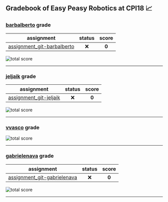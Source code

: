## Gradebook of Easy Peasy Robotics at CPI18 :chart_with_upwards_trend:

### [**barbalberto**](https://github.com/barbalberto) grade

| assignment | status | score |
|    :--:    |  :--:  | :--:  |
| [assignment_git-barbalberto](https://github.com/easy-peasy-robotics/assignment_git-barbalberto) | :x: | **0** |

![total score](https://img.shields.io/badge/total_score-0-orange.svg?style=flat-square)

---


### [**jeljaik**](https://github.com/jeljaik) grade

| assignment | status | score |
|    :--:    |  :--:  | :--:  |
| [assignment_git-jeljaik](https://github.com/easy-peasy-robotics/assignment_git-jeljaik) | :x: | **0** |

![total score](https://img.shields.io/badge/total_score-0-orange.svg?style=flat-square)

---


### [**vvasco**](https://github.com/vvasco) grade

![total score](https://img.shields.io/badge/total_score-0-orange.svg?style=flat-square)

---


### [**gabrielenava**](https://github.com/gabrielenava) grade

| assignment | status | score |
|    :--:    |  :--:  | :--:  |
| [assignment_git-gabrielenava](https://github.com/easy-peasy-robotics/assignment_git-gabrielenava) | :x: | **0** |

![total score](https://img.shields.io/badge/total_score-0-orange.svg?style=flat-square)

---

